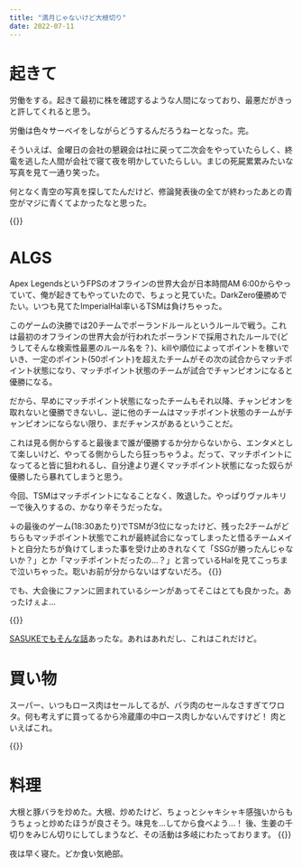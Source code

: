 ```yaml
---
title: "満月じゃないけど大根切り"
date: 2022-07-11
---
```


# 起きて
労働をする。起きて最初に株を確認するような人間になっており、最悪だがきっと許してくれると思う。

労働は色々サーベイをしながらどうするんだろうねーとなった。完。

そういえば、金曜日の会社の懇親会は社に戻って二次会をやっていたらしく、終電を逃した人間が会社で寝て夜を明かしていたらしい。まじの死屍累累みたいな写真を見て一通り笑った。


何となく青空の写真を探してたんだけど、修論発表後の全てが終わったあとの青空がマジに青くてよかったなと思った。

{{<tweet user="dango_bot" id="1494198220834361345">}}

# ALGS
Apex LegendsというFPSのオフラインの世界大会が日本時間AM 6:00からやっていて、俺が起きてもやっていたので、ちょっと見ていた。DarkZero優勝めでたい。いつも見てたImperialHal率いるTSMは負けちゃった。

このゲームの決勝では20チームでポーランドルールというルールで戦う。これは最初のオフラインの世界大会が行われたポーランドで採用されたルールで(どうしてそんな検索性最悪のルール名を？)、killや順位によってポイントを稼いでいき、一定のポイント(50ポイント)を超えたチームがその次の試合からマッチポイント状態になり、マッチポイント状態のチームが試合でチャンピオンになると優勝になる。

だから、早めにマッチポイント状態になったチームもそれ以降、チャンピオンを取れないと優勝できないし、逆に他のチームはマッチポイント状態のチームがチャンピオンにならない限り、まだチャンスがあるということだ。

これは見る側からすると最後まで誰が優勝するか分からないから、エンタメとして楽しいけど、やってる側からしたら狂っちゃうよ。だって、マッチポイントになってると皆に狙われるし、自分達より遅くマッチポイント状態になった奴らが優勝したら暴れてしまうと思う。

今回、TSMはマッチポイントになることなく、敗退した。やっぱりヴァルキリーで後入りするの、かなり辛そうだったな。

↓の最後のゲーム(18:30あたり)でTSMが3位になったけど、残った2チームがどちらもマッチポイント状態でこれが最終試合になってしまったと悟るチームメイトと自分たちが負けてしまった事を受け止めきれなくて「SSGが勝ったんじゃないか？」とか「マッチポイントだったの...？」と言っているHalを見てこっちまで泣いちゃった。聡いお前が分からないはずないだろ。
{{<youtube D_eK-br-vc8>}}

でも、大会後にファンに囲まれているシーンがあってそこはとても良かった。あったけぇよ...

{{<tweet user="dango_bot" id="1546345257167634432">}}

[SASUKEでもそんな話](/post/2021-12-18)あったな。あれはあれだし、これはこれだけど。

# 買い物
スーパー、いつもロース肉はセールしてるが、バラ肉のセールなさすぎてワロタ。何も考えずに買ってるから冷蔵庫の中ロース肉しかないんですけど！
肉といえばこれ。

{{<tweet user="dango_bot" id="1546096583644950528">}}

# 料理
大根と豚バラを炒めた。大根、炒めたけど、ちょっとシャキシャキ感強いからもうちょっと炒めたほうが良さそう。味見を...してから食べよう...！
後、生姜の千切りをみじん切りにしてしまうなど、その活動は多岐にわたっております。
{{<tweet user="dango_bot" id="1546483345306968064">}}

夜は早く寝た。どか食い気絶部。